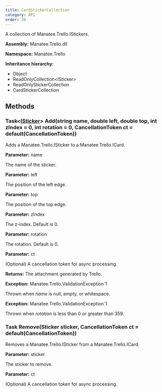 ```yaml
---
title: CardStickerCollection
category: API
order: 30
---
```


A collection of Manatee.Trello.IStickers.

**Assembly:** Manatee.Trello.dll

**Namespace:** Manatee.Trello

**Inheritance hierarchy:**

- Object
- ReadOnlyCollection&lt;ISticker&gt;
- ReadOnlyStickerCollection
- CardStickerCollection

## Methods

### Task&lt;[ISticker](../ISticker#isticker)&gt; Add(string name, double left, double top, int zIndex = 0, int rotation = 0, CancellationToken ct = default(CancellationToken))

Adds a Manatee.Trello.ISticker to a Manatee.Trello.ICard.

**Parameter:** name

The name of the sticker.

**Parameter:** left

The position of the left edge.

**Parameter:** top

The position of the top edge.

**Parameter:** zIndex

The z-index. Default is 0.

**Parameter:** rotation

The rotation. Default is 0.

**Parameter:** ct

(Optional) A cancellation token for async processing.

**Returns:** The attachment generated by Trello.

**Exception:** Manatee.Trello.ValidationException`1

Thrown when *name* is null, empty, or whitespace.

**Exception:** Manatee.Trello.ValidationException`1

Thrown when *rotation* is less than 0 or greater than 359.

### Task Remove(Sticker sticker, CancellationToken ct = default(CancellationToken))

Removes a Manatee.Trello.ISticker from a Manatee.Trello.ICard.

**Parameter:** sticker

The sticker to remove.

**Parameter:** ct

(Optional) A cancellation token for async processing.

